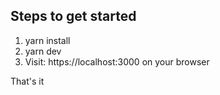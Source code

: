 
## Steps to get started
1. yarn install
2. yarn dev
3. Visit: https://localhost:3000 on your browser

That's it
